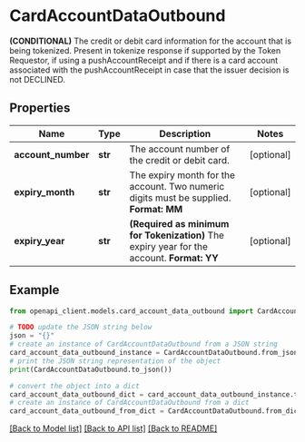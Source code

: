 # CardAccountDataOutbound

**(CONDITIONAL)** The credit or debit card information for the account that is being tokenized.  Present in tokenize response if supported by the Token Requestor, if using a pushAccountReceipt and if there is a card account associated with the pushAccountReceipt in case that the issuer decision is not DECLINED. 

## Properties

Name | Type | Description | Notes
------------ | ------------- | ------------- | -------------
**account_number** | **str** | The account number of the credit or debit card.  | [optional] 
**expiry_month** | **str** |  The expiry month for the account. Two numeric digits must be supplied. **Format: MM**  | [optional] 
**expiry_year** | **str** | **(Required as minimum for Tokenization)** The expiry year for the account. **Format: YY**  | [optional] 

## Example

```python
from openapi_client.models.card_account_data_outbound import CardAccountDataOutbound

# TODO update the JSON string below
json = "{}"
# create an instance of CardAccountDataOutbound from a JSON string
card_account_data_outbound_instance = CardAccountDataOutbound.from_json(json)
# print the JSON string representation of the object
print(CardAccountDataOutbound.to_json())

# convert the object into a dict
card_account_data_outbound_dict = card_account_data_outbound_instance.to_dict()
# create an instance of CardAccountDataOutbound from a dict
card_account_data_outbound_from_dict = CardAccountDataOutbound.from_dict(card_account_data_outbound_dict)
```
[[Back to Model list]](../README.md#documentation-for-models) [[Back to API list]](../README.md#documentation-for-api-endpoints) [[Back to README]](../README.md)


